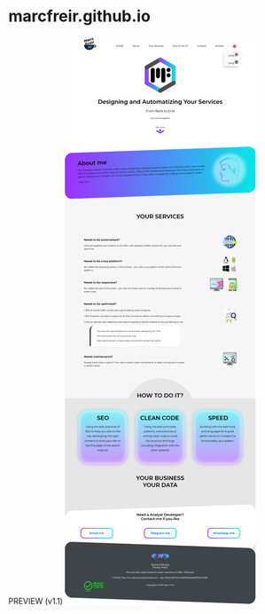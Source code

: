 # marcfreir.github.io

PREVIEW (v1.1)
![alt text](https://github.com/marcfreir/marcfreir.github.io/blob/master/_PREVIEW/marc-site-new-layout.png)
